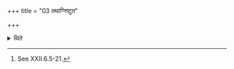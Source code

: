 +++
title = "03 तथाग्निष्टुत"

+++

<details><summary>थिते</summary>

3. Simlarly the Agniṣṭut (also has been already explained).[^1]  

[^1]: See XXII.6.5-21. 
</details>
